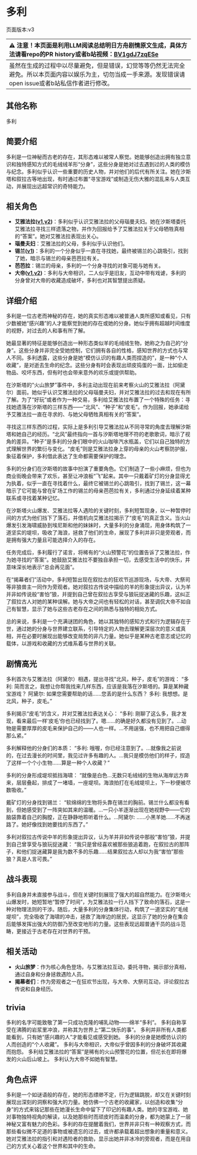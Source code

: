 # 多利
页面版本:v3
 

| :warning: 注意！本页面是利用LLM阅读总结明日方舟剧情原文生成，具体方法请看repo的PR history或者b站视频：[BV1gdJ7zqESe](https://www.bilibili.com/video/BV1gdJ7zqESe/)         |
|:----------------------------|
| 虽然在生成的过程中以尽量避免，但是错误，幻觉等等仍然无法完全避免。所以本页面内容以娱乐为主，切勿当成一手来源。发现错误请open issue或者b站私信作者进行修改。|



## 其他名称
多利
## 简要介绍
多利是一位神秘而古老的存在，其形态难以被常人察觉。她能够创造出拥有独立意识和独特感知方式的毛绒绒羊形“分身”，这些分身是她对过去遇到过的人类的模仿与纪念。多利似乎认识一些重要的历史人物，并对他们的后代有所关注。她在汐斯塔和叙拉古等地出现，有时通过布置“寻宝游戏”或制造无伤大雅的混乱来与人类互动，并展现出远超常识的奇特能力。
## 相关角色
-   **艾雅法拉([v1](../chars/char_180_amgoat.md),[v2](char_180_amgoat.md))**：多利似乎认识艾雅法拉的父母瑙曼夫妇。她在汐斯塔委托艾雅法拉寻找三样遗落之物，并作为回报给予了艾雅法拉关于父母牺牲真相的“答案”。她对艾雅法拉表现出关心。
-   **瑙曼夫妇**：艾雅法拉的父母，多利似乎认识他们。
-   **锡兰([v1](../chars/char_348_ceylon.md))**：多利的一个分身似乎一直在寻找她，最终被锡兰的心跳吸引，找到了她，暗示与锡兰的母亲芭芭拉有关。
-   **芭芭拉**：锡兰的母亲，多利的一个分身寻找的对象可能与她有关。
-   **大帝([v1](../chars/extended_char_da_di.md),[v2](extended_char_da_di.md))**：多利与大帝相识，二人似乎是旧友，互动中带有戏谑，多利的分身曾对大帝的收藏造成破坏，多利也对其智慧提出质疑。
## 详细介绍
多利是一位古老而神秘的存在，她的真实形态难以被普通人类所感知或看见，只有少数被她“感兴趣”的人才能察觉到她的存在或她的分身。她似乎拥有超越时间维度的视野，对过去的人和事有所了解。

她最显著的特征是能够创造出一种形态类似羊的毛绒绒生物，她称之为自己的“分身”。这些分身并非完全受她控制，它们拥有各自的性格，感知世界的方式也与常人不同。多利透露，这些分身是她“模仿认识的有趣人类而捏造的”，是一种“个人收藏”，是对逝去生命的纪念。这些分身有时会表现出顽皮捣蛋的一面，比如偷走物品、咬坏东西，但有时也会带来意外的欢乐或提供帮助。

在汐斯塔的“火山旅梦”事件中，多利主动出现在前来考察火山的艾雅法拉（阿黛尔）面前。她似乎认识艾雅法拉的父母瑙曼夫妇，并对艾雅法拉的过去和现在有所了解。为了“好玩”或者作为一种交易，多利给艾雅法拉布置了一个特殊的任务：寻找她遗落在汐斯塔的三样东西——“北风”、“种子”和“皮毛”。作为回报，她承诺给予艾雅法拉一直在寻求的、与她父母牺牲真相有关的“答案”。

寻找这三样东西的过程，实际上是多利引导艾雅法拉从不同寻常的角度去理解汐斯塔和她自己的经历。“北风”最终指向一首与汐斯塔地理不符的老歌歌词，暗示了视角的差异。“种子”是多利的分身们眼中的火山咖啡汽水瓶盖，它们以自己独特的方式理解世界的繁衍与变化。“皮毛”则是艾雅法拉身上穿的母亲的火山考察防护服，象征着保护，多利借此表达了生命都需要保护的理念。

多利的分身们在汐斯塔的故事中扮演了重要角色。它们制造了一些小麻烦，但也为商业街晚会带来了欢乐，甚至让冲浪板“飞”起来。其中一只戴着矿灯的分身显得尤为执着，似乎一直在寻找着什么，最终它被锡兰的心跳吸引，找到了锡兰，这一幕暗示了它可能与曾在矿场工作的锡兰的母亲芭芭拉有关，多利通过分身延续着某种联系或寻找着某种记忆。

在汐斯塔火山爆发、艾雅法拉等人遇险的关键时刻，多利短暂现身，以一种暂停时间的方式为他们挡下了落石，并借机向艾雅法拉揭示了“皮毛”的真正含义。当火山爆发引发海啸威胁到埃尼斯和他的妹妹时，大量多利的分身涌现，用身体构筑了一道坚实的堤坝，吸收了海浪，拯救了他们的生命，展现了多利并非只是旁观者，而是拥有强大力量且可能选择介入的存在。

任务完成后，多利履行了诺言，将稀有的“火山预警花”的位置告诉了艾雅法拉，作为她寻找的“答案”。她鼓励艾雅法拉不要独自承担一切，去感受生活中的快乐，并意味深长地表示“总会再见面”。

在“揭幕者们”活动中，多利短暂出现在叙拉古的狂欢节巡游现场，与大帝、大祭司等非狼兽主一同作为旁观者。她对叙拉古传说中描绘的羊的形象提出异议，认为羊并非如传说般“害怕”狼，并提到自己曾在叙拉古享受与狼玩捉迷藏的乐趣，这纠正了叙拉古人对她的某种误解。她与大帝之间也有轻松的对话，甚至调侃大帝不如自己有智慧，显示了她与这些古老存在之间的熟悉与独特的相处方式。

总的来说，多利是一个充满谜团的角色，她以其独特的感知方式和行为逻辑存在于世，通过她的分身与世界建立联系，引导特定的人物去理解更深层次的意义或真相，并在必要时展现出能够改变局势的非凡力量。她似乎是某种古老意志或记忆的载体，以游戏和收藏的方式维系着与世界的关联。
## 剧情高光
多利首次与艾雅法拉（阿黛尔）相遇，提出寻找“北风，种子，皮毛”的游戏：
“多利: 简而言之，我想让你帮我找来几样东西，应该是我落在汐斯塔的。算是某种藏宝游戏？
阿黛尔: 如果您需要帮助的话......您丢的是什么东西？
多利: 我想想。是北风，种子，皮毛。”

多利揭示“皮毛”的含义，并对艾雅法拉表达关心：
“多利: 刚聊了这么多，我才发现，看来最后一样‘皮毛’你也已经找到了。嗯......的确是好久都没有见到了。...动物是需要厚厚的皮毛来保护自己的——人也一样。...不用逞强，也不用把自己绷得那么紧。”

多利解释他的分身们的本质：
“多利: 哦喔，你已经注意到了。...就像我之前说的，在过去漫长的时间里，我见过许多有趣的人。...我只是模仿他们的样子，捏造了这样一个个小生物......算是一种个人收藏？”

多利的分身形成堤坝抵挡海啸：
“就像是白色...无数只毛绒绒的生物从海岸远方奔来，层层叠起，排成了一堵墙，一座堤坝。海浪拍打在毛绒堤坝上，下一秒便被尽数吸收。”

戴矿灯的分身找到锡兰：
“软绵绵的生物将头靠在锡兰的胸前。锡兰什么都没有看到，但她感受到了一阵突如其来的温暖。...一只小羊逐渐出现在她视野中——它的脑袋靠着自己的胸膛，正在静静地聆听着什么。...阿黛尔: ......小黑羊她......不再迷路了。她好像找到她要找的东西了。”

多利对叙拉古传说中羊的形象提出异议，认为羊并非如传说中那般“害怕”狼，并提到自己曾享受与狼玩捉迷藏：
“我只是曾经喜欢被那些狼追着跑，在叙拉古的那阵子，和他们捉迷藏算是我为数不多的乐趣......结果叙拉古人却以为我“害怕”那些狼？真是人言可畏。”
## 战斗表现
多利自身并未直接参与战斗，但在关键时刻展现了强大的超自然能力。在汐斯塔火山爆发时，她短暂地“暂停了时间”，为艾雅法拉一行人挡下了致命的落石，这是一种对物理法则的干涉。随后，大量多利的分身集体行动，构筑了一道坚实的“毛绒堤坝”，完全吸收了海啸的冲击，拯救了海岸边的居民，这显示了她的分身在集合后能够发挥出强大的防御乃至改变地形的力量。这些表现远超普通干员的战斗范畴，更接近于古老存在对世界的干预。
## 相关活动
-   **火山旅梦**：作为核心角色登场，与艾雅法拉互动，委托寻物，揭示部分真相，通过自身和分身拯救遇险人员。
-   **揭幕者们**：作为旁观者之一在狂欢节出现，与大帝、大祭司互动，评论叙拉古传说和自身经历。
## trivia
多利的名字可能致敬了第一只成功克隆的哺乳动物——绵羊“多利”。
多利自称享受在沸腾的岩浆里冲浪，并称其为世界上“第二快乐的事”。
多利并非所有人类都能看到，只有她“感兴趣的人”才能看见或感受到她。
多利的分身是她模仿认识的人而创造的“个人收藏”。
多利与大帝相识，大帝似乎曾因多利的分身破坏其收藏而抱怨。
多利给艾雅法拉的“答案”是稀有的火山预警花的位置，但花长在即将爆发的火山后山坡上。
多利认为大帝不如她有智慧。
## 角色点评
多利是一个如谜语般的存在，她的形态缥缈不定，行为逻辑跳脱，却又在关键时刻展现出深刻的洞察和强大的力量。她仿佛一个古老的收藏家，以创造和收集“分身”的方式来铭记那些在她漫长生命中留下了印记的有趣人类。她的寻宝游戏、她对事物独特视角的解读，以及她那些时而顽皮时而温柔的分身，都为她蒙上了一层神秘又富有魅力的色彩。多利的存在提醒着我们，世界并非只有一种观察方式，而那些看似微不足道的事物或被遗忘的过去，或许都承载着超出想象的重量和意义。她对艾雅法拉的指引和对遇险者的救助，显示出她并非冰冷的旁观者，而是在用自己的方式关心着这个世界和其中的生命。